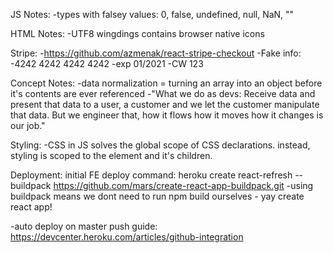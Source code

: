 JS Notes:
-types with falsey values: 0, false, undefined, null, NaN, ""

HTML Notes:
-UTF8 wingdings contains browser native icons

Stripe:
-https://github.com/azmenak/react-stripe-checkout
-Fake info:
  -4242 4242 4242 4242
  -exp 01/2021
  -CW 123

Concept Notes:
-data normalization = turning an array into an object before it's contents are ever referenced
-"What we do as devs: Receive data and present that data to a user, a customer and we let the customer manipulate that data. But we engineer that, how it flows how it moves how it changes is our job."

Styling:
-CSS in JS solves the global scope of CSS declarations. instead, styling is scoped to the element and it's children.

Deployment:
initial FE deploy command: heroku create react-refresh --buildpack https://github.com/mars/create-react-app-buildpack.git
  -using buildpack means we dont need to run npm build ourselves - yay create react app!

-auto deploy on master push guide: https://devcenter.heroku.com/articles/github-integration